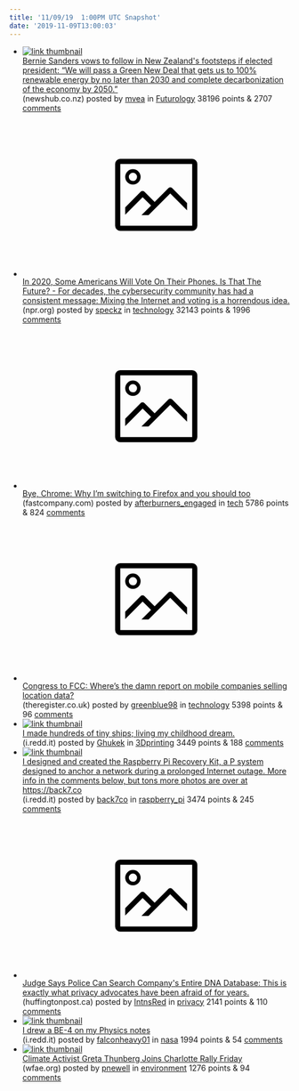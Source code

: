 ```yaml
---
title: '11/09/19  1:00PM UTC Snapshot'
date: '2019-11-09T13:00:03'
---
```

<ul>
<li><a href='https://www.newshub.co.nz/home/world/2019/11/bernie-sanders-vows-to-follow-in-new-zealand-s-footsteps-if-elected-president.html'><img src='https://b.thumbs.redditmedia.com/2zdKvlOlQcwxSS4AnPHiIS8lztp2hrCZRgHIWKoxTIc.jpg' alt='link thumbnail'></a><div><div class='linkTitle'><a href='https://www.newshub.co.nz/home/world/2019/11/bernie-sanders-vows-to-follow-in-new-zealand-s-footsteps-if-elected-president.html'>Bernie Sanders vows to follow in New Zealand's footsteps if elected president: “We will pass a Green New Deal that gets us to 100% renewable energy by no later than 2030 and complete decarbonization of the economy by 2050.”</a></div>(newshub.co.nz) posted by <a href='https://www.reddit.com/user/mvea'>mvea</a> in <a href='https://www.reddit.com/r/Futurology'>Futurology</a> 38196 points & 2707 <a href='https://www.reddit.com/r/Futurology/comments/dtr0wp/bernie_sanders_vows_to_follow_in_new_zealands/'>comments</a></div></li>

<li><a href='https://www.npr.org/2019/11/07/776403310/in-2020-some-americans-will-vote-on-their-phones-is-that-the-future'><svg version='1.1' viewBox='-34 -14 104 64' preserveAspectRatio='xMidYMid meet' xmlns='http://www.w3.org/2000/svg' xmlns:xlink='http://www.w3.org/1999/xlink'>
    <title>link thumbnail</title>
    <path d='M32,4H4A2,2,0,0,0,2,6V30a2,2,0,0,0,2,2H32a2,2,0,0,0,2-2V6A2,2,0,0,0,32,4ZM4,30V6H32V30Z'></path>
    <path d='M8.92,14a3,3,0,1,0-3-3A3,3,0,0,0,8.92,14Zm0-4.6A1.6,1.6,0,1,1,7.33,11,1.6,1.6,0,0,1,8.92,9.41Z'></path>
    <path d='M22.78,15.37l-5.4,5.4-4-4a1,1,0,0,0-1.41,0L5.92,22.9v2.83l6.79-6.79L16,22.18l-3.75,3.75H15l8.45-8.45L30,24V21.18l-5.81-5.81A1,1,0,0,0,22.78,15.37Z'></path>
</svg></a><div><div class='linkTitle'><a href='https://www.npr.org/2019/11/07/776403310/in-2020-some-americans-will-vote-on-their-phones-is-that-the-future'>In 2020, Some Americans Will Vote On Their Phones. Is That The Future? - For decades, the cybersecurity community has had a consistent message: Mixing the Internet and voting is a horrendous idea.</a></div>(npr.org) posted by <a href='https://www.reddit.com/user/speckz'>speckz</a> in <a href='https://www.reddit.com/r/technology'>technology</a> 32143 points & 1996 <a href='https://www.reddit.com/r/technology/comments/dtfe6y/in_2020_some_americans_will_vote_on_their_phones/'>comments</a></div></li>

<li><a href='https://www.fastcompany.com/90174010/bye-chrome-why-im-switching-to-firefox-and-you-should-too'><svg version='1.1' viewBox='-34 -14 104 64' preserveAspectRatio='xMidYMid meet' xmlns='http://www.w3.org/2000/svg' xmlns:xlink='http://www.w3.org/1999/xlink'>
    <title>link thumbnail</title>
    <path d='M32,4H4A2,2,0,0,0,2,6V30a2,2,0,0,0,2,2H32a2,2,0,0,0,2-2V6A2,2,0,0,0,32,4ZM4,30V6H32V30Z'></path>
    <path d='M8.92,14a3,3,0,1,0-3-3A3,3,0,0,0,8.92,14Zm0-4.6A1.6,1.6,0,1,1,7.33,11,1.6,1.6,0,0,1,8.92,9.41Z'></path>
    <path d='M22.78,15.37l-5.4,5.4-4-4a1,1,0,0,0-1.41,0L5.92,22.9v2.83l6.79-6.79L16,22.18l-3.75,3.75H15l8.45-8.45L30,24V21.18l-5.81-5.81A1,1,0,0,0,22.78,15.37Z'></path>
</svg></a><div><div class='linkTitle'><a href='https://www.fastcompany.com/90174010/bye-chrome-why-im-switching-to-firefox-and-you-should-too'>Bye, Chrome: Why I’m switching to Firefox and you should too</a></div>(fastcompany.com) posted by <a href='https://www.reddit.com/user/afterburners_engaged'>afterburners_engaged</a> in <a href='https://www.reddit.com/r/tech'>tech</a> 5786 points & 824 <a href='https://www.reddit.com/r/tech/comments/dtfhh7/bye_chrome_why_im_switching_to_firefox_and_you/'>comments</a></div></li>

<li><a href='https://www.theregister.co.uk/2019/11/08/congress_fcc_location_data/'><svg version='1.1' viewBox='-34 -14 104 64' preserveAspectRatio='xMidYMid meet' xmlns='http://www.w3.org/2000/svg' xmlns:xlink='http://www.w3.org/1999/xlink'>
    <title>link thumbnail</title>
    <path d='M32,4H4A2,2,0,0,0,2,6V30a2,2,0,0,0,2,2H32a2,2,0,0,0,2-2V6A2,2,0,0,0,32,4ZM4,30V6H32V30Z'></path>
    <path d='M8.92,14a3,3,0,1,0-3-3A3,3,0,0,0,8.92,14Zm0-4.6A1.6,1.6,0,1,1,7.33,11,1.6,1.6,0,0,1,8.92,9.41Z'></path>
    <path d='M22.78,15.37l-5.4,5.4-4-4a1,1,0,0,0-1.41,0L5.92,22.9v2.83l6.79-6.79L16,22.18l-3.75,3.75H15l8.45-8.45L30,24V21.18l-5.81-5.81A1,1,0,0,0,22.78,15.37Z'></path>
</svg></a><div><div class='linkTitle'><a href='https://www.theregister.co.uk/2019/11/08/congress_fcc_location_data/'>Congress to FCC: Where’s the damn report on mobile companies selling location data?</a></div>(theregister.co.uk) posted by <a href='https://www.reddit.com/user/greenblue98'>greenblue98</a> in <a href='https://www.reddit.com/r/technology'>technology</a> 5398 points & 96 <a href='https://www.reddit.com/r/technology/comments/dtpj12/congress_to_fcc_wheres_the_damn_report_on_mobile/'>comments</a></div></li>

<li><a href='https://i.redd.it/cqvimpz9pgx31.jpg'><img src='https://b.thumbs.redditmedia.com/F_Nfwj1mU8jCepRqokfuyNyD6t7qiWRp_beKL_uvcjU.jpg' alt='link thumbnail'></a><div><div class='linkTitle'><a href='https://i.redd.it/cqvimpz9pgx31.jpg'>I made hundreds of tiny ships; living my childhood dream.</a></div>(i.redd.it) posted by <a href='https://www.reddit.com/user/Ghukek'>Ghukek</a> in <a href='https://www.reddit.com/r/3Dprinting'>3Dprinting</a> 3449 points & 188 <a href='https://www.reddit.com/r/3Dprinting/comments/dtf8b4/i_made_hundreds_of_tiny_ships_living_my_childhood/'>comments</a></div></li>

<li><a href='https://i.redd.it/vufqj6msbhx31.jpg'><img src='https://b.thumbs.redditmedia.com/XQ9hsfjIqml0DuLiXhgQYZ9bW4EpLKyKHRQV6hZ6kVo.jpg' alt='link thumbnail'></a><div><div class='linkTitle'><a href='https://i.redd.it/vufqj6msbhx31.jpg'>I designed and created the Raspberry Pi Recovery Kit, a P system designed to anchor a network during a prolonged Internet outage. More info in the comments below, but tons more photos are over at https://back7.co</a></div>(i.redd.it) posted by <a href='https://www.reddit.com/user/back7co'>back7co</a> in <a href='https://www.reddit.com/r/raspberry_pi'>raspberry_pi</a> 3474 points & 245 <a href='https://www.reddit.com/r/raspberry_pi/comments/dtgszf/i_designed_and_created_the_raspberry_pi_recovery/'>comments</a></div></li>

<li><a href='https://www.huffingtonpost.ca/entry/police-search-dna-database_n_5dc1dc4ee4b08b735d616096'><svg version='1.1' viewBox='-34 -14 104 64' preserveAspectRatio='xMidYMid meet' xmlns='http://www.w3.org/2000/svg' xmlns:xlink='http://www.w3.org/1999/xlink'>
    <title>link thumbnail</title>
    <path d='M32,4H4A2,2,0,0,0,2,6V30a2,2,0,0,0,2,2H32a2,2,0,0,0,2-2V6A2,2,0,0,0,32,4ZM4,30V6H32V30Z'></path>
    <path d='M8.92,14a3,3,0,1,0-3-3A3,3,0,0,0,8.92,14Zm0-4.6A1.6,1.6,0,1,1,7.33,11,1.6,1.6,0,0,1,8.92,9.41Z'></path>
    <path d='M22.78,15.37l-5.4,5.4-4-4a1,1,0,0,0-1.41,0L5.92,22.9v2.83l6.79-6.79L16,22.18l-3.75,3.75H15l8.45-8.45L30,24V21.18l-5.81-5.81A1,1,0,0,0,22.78,15.37Z'></path>
</svg></a><div><div class='linkTitle'><a href='https://www.huffingtonpost.ca/entry/police-search-dna-database_n_5dc1dc4ee4b08b735d616096'>Judge Says Police Can Search Company's Entire DNA Database: This is exactly what privacy advocates have been afraid of for years.</a></div>(huffingtonpost.ca) posted by <a href='https://www.reddit.com/user/IntnsRed'>IntnsRed</a> in <a href='https://www.reddit.com/r/privacy'>privacy</a> 2141 points & 110 <a href='https://www.reddit.com/r/privacy/comments/dtfnpq/judge_says_police_can_search_companys_entire_dna/'>comments</a></div></li>

<li><a href='https://i.redd.it/5xjjun8vihx31.jpg'><img src='https://a.thumbs.redditmedia.com/VR_QDYYMJEdZbpgNAIKhu4uu_ERQgPqmWg619QSujW8.jpg' alt='link thumbnail'></a><div><div class='linkTitle'><a href='https://i.redd.it/5xjjun8vihx31.jpg'>I drew a BE-4 on my Physics notes</a></div>(i.redd.it) posted by <a href='https://www.reddit.com/user/falconheavy01'>falconheavy01</a> in <a href='https://www.reddit.com/r/nasa'>nasa</a> 1994 points & 54 <a href='https://www.reddit.com/r/nasa/comments/dthcid/i_drew_a_be4_on_my_physics_notes/'>comments</a></div></li>

<li><a href='https://www.wfae.org/post/climate-activist-greta-thunberg-joins-charlotte-rally-friday#stream/0'><img src='https://b.thumbs.redditmedia.com/u_GwFZT-bX8uz-CMXLHdPpyy_1HHplvYG9RukkRfTSE.jpg' alt='link thumbnail'></a><div><div class='linkTitle'><a href='https://www.wfae.org/post/climate-activist-greta-thunberg-joins-charlotte-rally-friday#stream/0'>Climate Activist Greta Thunberg Joins Charlotte Rally Friday</a></div>(wfae.org) posted by <a href='https://www.reddit.com/user/pnewell'>pnewell</a> in <a href='https://www.reddit.com/r/environment'>environment</a> 1276 points & 94 <a href='https://www.reddit.com/r/environment/comments/dtg9cp/climate_activist_greta_thunberg_joins_charlotte/'>comments</a></div></li>

</ul>

